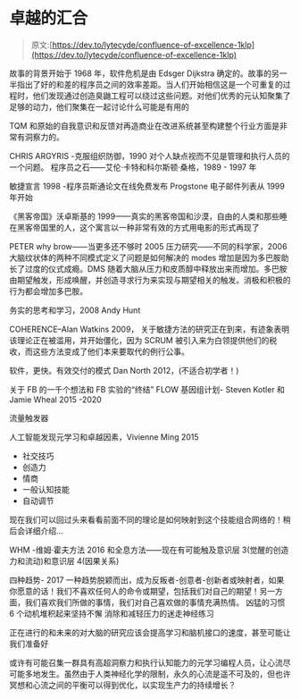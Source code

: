 # 卓越的汇合

> 原文:[https://dev.to/lytecyde/confluence-of-excellence-1klp](https://dev.to/lytecyde/confluence-of-excellence-1klp)

故事的背景开始于 1968 年，软件危机是由 Edsger Dijkstra 确定的。故事的另一半指出了好的和差的程序员之间的效率差距。当人们开始相信这是一个可重复的过程时，他们发现通过创造臭鼬工程可以绕过这些问题。对他们优秀的元认知聚集了足够的动力，他们聚集在一起讨论什么可能是有用的

TQM 和原始的自我意识和反馈对再造商业在改进系统甚至构建整个行业方面是非常有洞察力的。

CHRIS ARGYRIS -克服组织防御，1990
对个人缺点视而不见是管理和执行人员的一个问题。
程序员之石——艾伦·卡特和科尔斯顿·桑格，1989 - 1997 年

敏捷宣言 1998 -程序员斯通论文在线免费发布
Progstone 电子邮件列表从 1999 年开始

《黑客帝国》沃卓斯基的 1999——真实的黑客帝国和沙漠，自由的人类和那些睡在黑客帝国里的人，这个寓言以一种非常有效的方式用电影的形式再现了

PETER why brow——当更多还不够时 2005
压力研究——不同的科学家，2006 大脑纹状体的两种不同模式定义了问题是如何解决的 modes 增加是因为多巴胺助长了过度的仪式成瘾。DMS 随着大脑从压力和皮质醇中释放出来而增加。多巴胺由期望触发，形成唤醒，并创造寻求行为来实现与期望相关的触发。消极和积极的行为都会增加多巴胺。

务实的思考和学习，2008 Andy Hunt

COHERENCE–Alan Watkins 2009，
关于敏捷方法的研究正在到来，有迹象表明该理论正在被滥用，并开始僵化，因为 SCRUM 被引入来为白领提供他们的税收，而这些方法变成了他们本来要取代的例行公事。

软件，更快。有效交付的模式 Dan North 2012，(不适合初学者！)

关于 FB 的一千个想法和 FB 实验的“终结”
FLOW 基因组计划- Steven Kotler 和 Jamie Wheal 2015 -2020

流量触发器

人工智能发现元学习和卓越因素，Vivienne Ming 2015

*   社交技巧
*   创造力
*   情商
*   一般认知技能
*   自动调节

现在我们可以回过头来看看前面不同的理论是如何映射到这个技能组合网络的！稍后会详细介绍...

WHM -维姆·霍夫方法 2016 和全息方法——现在有可能触及意识层 3(觉醒的创造力和流动)和意识层 4(因果关系)

四种趋势- 2017 一种趋势脱颖而出，成为反叛者-创意者-创新者或映射者，如果你愿意的话！我们不喜欢任何人的命令或期望，包括我们对自己的期望！另一方面，我们喜欢我们所做的事情，我们对自己喜欢做的事情充满热情。
凶猛的习惯 6 个动机堆积起来坚持不懈
消除和减轻压力的迷走神经练习

正在进行的和未来的对大脑的研究应该会提高学习和脑机接口的速度，甚至可能让我们准备好

或许有可能召集一群具有高超洞察力和执行认知能力的元学习编程人员，让心流尽可能多地发生。虽然由于人类神经化学的限制，永久的心流是遥不可及的，但也许冥想和心流之间的平衡可以得到优化，以实现生产力的持续增长？
